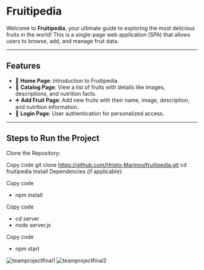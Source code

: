 # **Fruitipedia**

Welcome to **Fruitipedia**, your ultimate guide to exploring the most delicious fruits in the world! This is a single-page web application (SPA) that allows users to browse, add, and manage fruit data.

---

## **Features**

- 📜 **Home Page**: Introduction to Fruitipedia.
- 🛒 **Catalog Page**: View a list of fruits with details like images, descriptions, and nutrition facts.
- ➕ **Add Fruit Page**: Add new fruits with their name, image, description, and nutrition information.
- 🔑 **Login Page**: User authentication for personalized access.

---

## Steps to Run the Project
Clone the Repository:

Copy code
git clone https://github.com/Hristo-Marinov/fruitipedia.git
cd fruitipedia
Install Dependencies (if applicable):

Copy code
- npm install

Copy code
- cd server
- node server.js

Copy code
- npm start

![teamprojectfinal1](https://github.com/user-attachments/assets/18b49ca3-d129-4e5f-ba45-fd420dbe0017)
![teamprojectfinal2](https://github.com/user-attachments/assets/775a436b-4626-405a-a14a-8117891cea3e)
